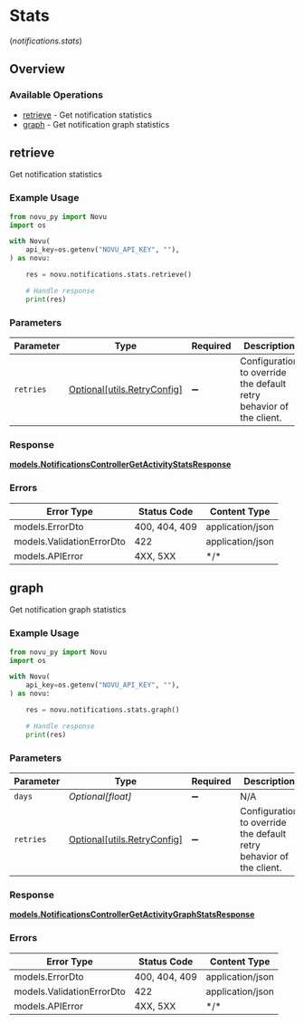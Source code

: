 # Stats
(*notifications.stats*)

## Overview

### Available Operations

* [retrieve](#retrieve) - Get notification statistics
* [graph](#graph) - Get notification graph statistics

## retrieve

Get notification statistics

### Example Usage

```python
from novu_py import Novu
import os

with Novu(
    api_key=os.getenv("NOVU_API_KEY", ""),
) as novu:

    res = novu.notifications.stats.retrieve()

    # Handle response
    print(res)

```

### Parameters

| Parameter                                                           | Type                                                                | Required                                                            | Description                                                         |
| ------------------------------------------------------------------- | ------------------------------------------------------------------- | ------------------------------------------------------------------- | ------------------------------------------------------------------- |
| `retries`                                                           | [Optional[utils.RetryConfig]](../../models/utils/retryconfig.md)    | :heavy_minus_sign:                                                  | Configuration to override the default retry behavior of the client. |

### Response

**[models.NotificationsControllerGetActivityStatsResponse](../../models/notificationscontrollergetactivitystatsresponse.md)**

### Errors

| Error Type                | Status Code               | Content Type              |
| ------------------------- | ------------------------- | ------------------------- |
| models.ErrorDto           | 400, 404, 409             | application/json          |
| models.ValidationErrorDto | 422                       | application/json          |
| models.APIError           | 4XX, 5XX                  | \*/\*                     |

## graph

Get notification graph statistics

### Example Usage

```python
from novu_py import Novu
import os

with Novu(
    api_key=os.getenv("NOVU_API_KEY", ""),
) as novu:

    res = novu.notifications.stats.graph()

    # Handle response
    print(res)

```

### Parameters

| Parameter                                                           | Type                                                                | Required                                                            | Description                                                         |
| ------------------------------------------------------------------- | ------------------------------------------------------------------- | ------------------------------------------------------------------- | ------------------------------------------------------------------- |
| `days`                                                              | *Optional[float]*                                                   | :heavy_minus_sign:                                                  | N/A                                                                 |
| `retries`                                                           | [Optional[utils.RetryConfig]](../../models/utils/retryconfig.md)    | :heavy_minus_sign:                                                  | Configuration to override the default retry behavior of the client. |

### Response

**[models.NotificationsControllerGetActivityGraphStatsResponse](../../models/notificationscontrollergetactivitygraphstatsresponse.md)**

### Errors

| Error Type                | Status Code               | Content Type              |
| ------------------------- | ------------------------- | ------------------------- |
| models.ErrorDto           | 400, 404, 409             | application/json          |
| models.ValidationErrorDto | 422                       | application/json          |
| models.APIError           | 4XX, 5XX                  | \*/\*                     |